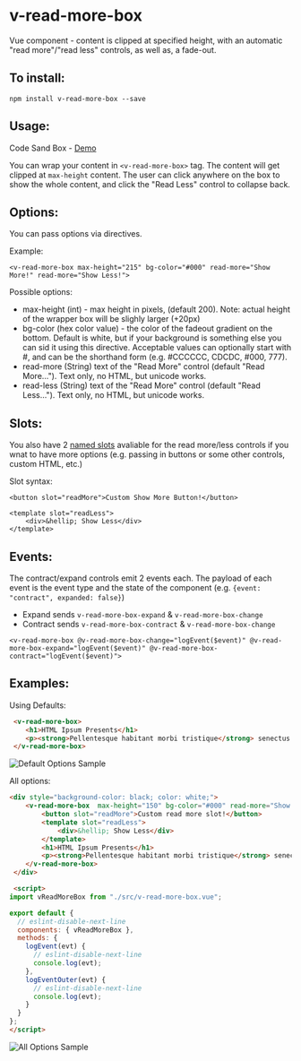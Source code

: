 # v-read-more-box
Vue component - content is clipped at specified height, with an automatic "read more"/"read less" controls, as well as, a fade-out.

## To install:

```npm install v-read-more-box --save```

## Usage:
Code Sand Box - [Demo](https://codesandbox.io/s/r4qpzy5z24)

You can wrap your content in ```<v-read-more-box>``` tag. The content will get clipped at ```max-height``` content. The user can click anywhere on the box to show the whole content, and click the "Read Less" control to collapse back.

## Options:
You can pass options via directives.

Example:

```<v-read-more-box max-height="215" bg-color="#000" read-more="Show More!" read-more="Show Less!">```

Possible options:
* max-height (int) - max height in pixels, (default 200). Note: actual height of the wrapper box will be slighly larger (+20px)
* bg-color (hex color value) -  the color of the fadeout gradient on the bottom. Default is white, but if your background is something else you can sid it using this directive. Acceptable values can optionally start with #, and can be the shorthand form (e.g. #CCCCCC, CDCDC, #000, 777).
* read-more (String) text of the "Read More" control (default "Read More..."). Text only, no HTML, but unicode works.
* read-less (String)  text of the "Read More" control (default "Read Less..."). Text only, no HTML, but unicode works.

## Slots:
You also have 2 [named slots](https://vuejs.org/v2/guide/components-slots.html#Named-Slots) avaliable for the read more/less controls if you wnat to have more options (e.g. passing in buttons or some other controls, custom HTML, etc.)

Slot syntax:
```
<button slot="readMore">Custom Show More Button!</button>

<template slot="readLess">
    <div>&hellip; Show Less</div>
</template>
```

## Events:

The contract/expand controls emit 2 events each. The payload of each event is the event type and the state of the component (e.g. ```{event: "contract", expanded: false}```)

* Expand sends ```v-read-more-box-expand``` & ```v-read-more-box-change```
* Contract sends ```v-read-more-box-contract``` & ```v-read-more-box-change```



```
<v-read-more-box @v-read-more-box-change="logEvent($event)" @v-read-more-box-expand="logEvent($event)" @v-read-more-box-contract="logEvent($event)">
```

## Examples:

Using Defaults:
```html
 <v-read-more-box>
    <h1>HTML Ipsum Presents</h1>
    <p><strong>Pellentesque habitant morbi tristique</strong> senectus et netus et malesuada fames ac turpis egestas. Vestibulum tortor quam, feugiat vitae, ultricies eget, tempor sit amet, ante. Donec eu libero sit amet quam egestas semper. <em>Aenean ultricies mi vitae est.</em>	Mauris placerat eleifend leo. Quisque sit amet est et sapien ullamcorper pharetra. Vestibulum erat wisi, condimentum sed, <code>commodo vitae</code>, ornare sit amet, wisi. Aenean fermentum, elit eget tincidunt condimentum, eros ipsum rutrum orci, sagittis tempus lacus enim ac dui. <a href="#">Donec non enim</a> in turpis pulvinar facilisis. Ut felis. Aenean fermentum, elit eget tincidunt condimentum, eros ipsum rutrum orci, sagittis tempus lacus enim ac dui. <a href="#">Donec non enim</a> in turpis pulvinar facilisis. Ut felis.Aenean fermentum, elit eget tincidunt condimentum, eros ipsum rutrum orci, sagittis tempus lacus enim ac dui. <a href="#">Donec non enim</a> in turpis pulvinar facilisis. Ut felis.Aenean fermentum, elit eget tincidunt condimentum, eros ipsum rutrum orci, sagittis tempus lacus enim ac dui. <a href="#">Donec non enim</a> in turpis pulvinar facilisis. Ut felis.</p>
 </v-read-more-box>
```
![Default Options Sample](https://i.imgur.com/aikb093.jpg)


All options:
```html
<div style="background-color: black; color: white;">
    <v-read-more-box  max-height="150" bg-color="#000" read-more="Show More!" read-less="Show Less!" @v-read-more-box-change="logEvent($event)" @v-read-more-box-expand="logEvent($event)" @v-read-more-box-contract="logEvent($event)">
        <button slot="readMore">Custom read more slot!</button>
        <template slot="readLess">
            <div>&hellip; Show Less</div>
        </template>
        <h1>HTML Ipsum Presents</h1>
        <p><strong>Pellentesque habitant morbi tristique</strong> senectus et netus et malesuada fames ac turpis egestas. Vestibulum tortor quam, feugiat vitae, ultricies eget, tempor sit amet, ante. Donec eu libero sit amet quam egestas semper. <em>Aenean ultricies mi vitae est.</em>	Mauris placerat eleifend leo. Quisque sit amet est et sapien ullamcorper pharetra. Vestibulum erat wisi, condimentum sed, <code>commodo vitae</code>, ornare sit amet, wisi. Aenean fermentum, elit eget tincidunt condimentum, eros ipsum rutrum orci, sagittis tempus lacus enim ac dui. <a href="#">Donec non enim</a> in turpis pulvinar facilisis. Ut felis. Aenean fermentum, elit eget tincidunt condimentum, eros ipsum rutrum orci, sagittis tempus lacus enim ac dui. <a href="#">Donec non enim</a> in turpis pulvinar facilisis. Ut felis.Aenean fermentum, elit eget tincidunt condimentum, eros ipsum rutrum orci, sagittis tempus lacus enim ac dui. <a href="#">Donec non enim</a> in turpis pulvinar facilisis. Ut felis.Aenean fermentum, elit eget tincidunt condimentum, eros ipsum rutrum orci, sagittis tempus lacus enim ac dui. <a href="#">Donec non enim</a> in turpis pulvinar facilisis. Ut felis.</p>
    </v-read-more-box>
 </div>

 <script>
import vReadMoreBox from "./src/v-read-more-box.vue";

export default {
  // eslint-disable-next-line
  components: { vReadMoreBox },
  methods: {
    logEvent(evt) {
      // eslint-disable-next-line
      console.log(evt);
    },
    logEventOuter(evt) {
      // eslint-disable-next-line
      console.log(evt);
    }
  }
};
</script>
```

![All Options Sample](https://i.imgur.com/6eHjGu2.jpg)
